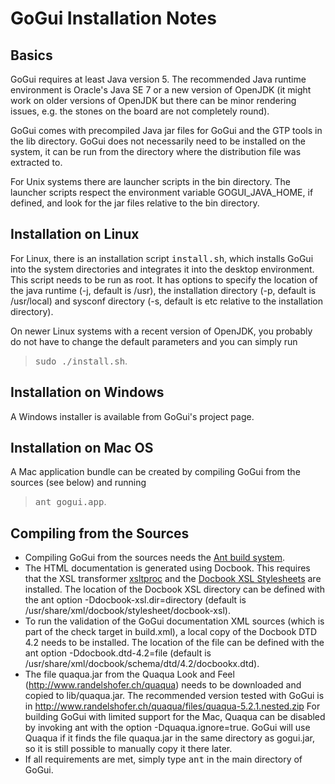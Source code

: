 # GoGui Installation Notes

## Basics

GoGui requires at least Java version 5\. The recommended Java runtime environment is Oracle's Java SE 7 or a new version of OpenJDK (it might work on older versions of OpenJDK but there can be minor rendering issues, e.g. the stones on the board are not completely round).

GoGui comes with precompiled Java jar files for GoGui and the GTP tools in the lib directory. GoGui does not necessarily need to be installed on the system, it can be run from the directory where the distribution file was extracted to.

For Unix systems there are launcher scripts in the bin directory. The launcher scripts respect the environment variable GOGUI_JAVA_HOME, if defined, and look for the jar files relative to the bin directory.

## Installation on Linux

For Linux, there is an installation script <tt>install.sh</tt>, which installs GoGui into the system directories and integrates it into the desktop environment. This script needs to be run as root. It has options to specify the location of the java runtime (-j, default is /usr), the installation directory (-p, default is /usr/local) and sysconf directory (-s, default is etc relative to the installation directory).

On newer Linux systems with a recent version of OpenJDK, you probably do not have to change the default parameters and you can simply run

> <tt>sudo ./install.sh</tt>.

## Installation on Windows

A Windows installer is available from GoGui's project page.

## Installation on Mac OS

A Mac application bundle can be created by compiling GoGui from the sources (see below) and running

> <tt>ant gogui.app</tt>.

## Compiling from the Sources

*   Compiling GoGui from the sources needs the [Ant build system](http://ant.apache.org).
*   The HTML documentation is generated using Docbook. This requires that the XSL transformer [xsltproc](http://xmlsoft.org/XSLT) and the [Docbook XSL Stylesheets](http://sourceforge.net/projects/docbook/files/docbook-xsl/) are installed. The location of the Docbook XSL directory can be defined with the ant option -Ddocbook-xsl.dir=directory (default is /usr/share/xml/docbook/stylesheet/docbook-xsl).
*   To run the validation of the GoGui documentation XML sources (which is part of the check target in build.xml), a local copy of the Docbook DTD 4.2 needs to be installed. The location of the file can be defined with the ant option -Ddocbook.dtd-4.2=file (default is /usr/share/xml/docbook/schema/dtd/4.2/docbookx.dtd).
*   The file quaqua.jar from the Quaqua Look and Feel (http://www.randelshofer.ch/quaqua) needs to be downloaded and copied to lib/quaqua.jar. The recommended version tested with GoGui is in http://www.randelshofer.ch/quaqua/files/quaqua-5.2.1.nested.zip For building GoGui with limited support for the Mac, Quaqua can be disabled by invoking ant with the option -Dquaqua.ignore=true. GoGui will use Quaqua if it finds the file quaqua.jar in the same directory as gogui.jar, so it is still possible to manually copy it there later.
*   If all requirements are met, simply type <tt>ant</tt> in the main directory of GoGui.
